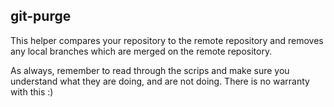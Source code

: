 ## git-purge ##

This helper compares your repository to the remote repository and removes any local branches which are merged on the remote repository.

As always, remember to read through the scrips and make sure you understand what they are doing, and are not doing.  There is no warranty with this :)
